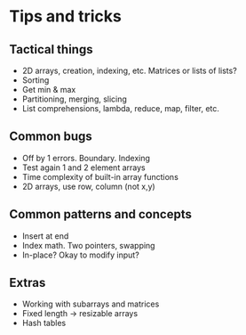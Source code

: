 # Tips and tricks

## Tactical things
- 2D arrays, creation, indexing, etc. Matrices or lists of lists?
- Sorting
- Get min & max
- Partitioning, merging, slicing
- List comprehensions, lambda, reduce, map, filter, etc.

## Common bugs
- Off by 1 errors. Boundary. Indexing
- Test again 1 and 2 element arrays
- Time complexity of built-in array functions
- 2D arrays, use row, column (not x,y)

## Common patterns and concepts
- Insert at end
- Index math. Two pointers, swapping
- In-place? Okay to modify input?

## Extras
- Working with subarrays and matrices
- Fixed length -> resizable arrays
- Hash tables
